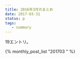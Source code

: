 ```yaml
---
title: 2016年3月のまとめ
date: 2017-03-31
status: p
tags:
   - summary
---
```


19エントリ。

{% monthly_post_list "201703 " %}
